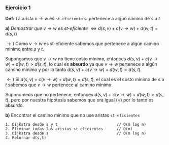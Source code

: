 ### Ejercicio 1

**Def:** La arista $v\rightarrow w$ es `st-eficiente` si pertenece a algún camino de $s$ a $t$

**a)** _Demostrar que_ $v\rightarrow w$ _es st-eficiente_ $\iff d(s,v) + c(v\rightarrow w) + d(w,t) = d(s,t)$

$\rightarrow)$ Como $v\rightarrow w$ es st-eficiente sabemos que pertenece a algún camino mínimo entre $s$ y $t$. 

Supongamos que $v\rightarrow w$ no tiene costo mínimo, entonces $d(s,v) + c(v\rightarrow w) + d(w,t) > d(s,t)$, lo cual es **absurdo** ya que $v\rightarrow w$ pertenece a algún camino mínimo y por lo tanto $d(s,v) + c(v\rightarrow w) + d(w,t) = d(s,t)$.

$\leftarrow)$  Si $d(s,v) + c(v\rightarrow w) + d(w,t) = d(s,t)$, el cual es el costo mínimo de $s$ a $t$ sabemos que $v\rightarrow w$ pertenece al camino mínimo. 

Suponomeos que no pertenece, entonces $d(s,v) +c(v\rightarrow w) + d(w,t) > d(s,t)$, pero por nuestra hipótesis sabemos que era igual (=) por lo tanto es absurdo.

**b)** Encontrar el camino mínimo que no use aristas `st-eficientes`

```
1. Dijkstra desde s y t                          // O(m log n)
2. Eliminar todas las aristas st-eficientes      // O(m)
3. Dijkstra desde s                              // O(m log n)
4. Retornar d(s,t)
```